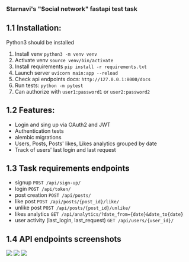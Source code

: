 ### Starnavi's "Social network" fastapi test task

## 1.1 Installation:

Python3 should be installed

1. Install venv `python3 -m venv venv`
2. Activate venv `source venv/bin/activate`
3. Install requirements `pip install -r requirements.txt`
4. Launch server `uvicorn main:app --reload`
5. Check api endpoints docs:  `http://127.0.0.1:8000/docs`
6. Run tests: `python -m pytest`
7. Can authorize with `user1:password1` or `user2:password2`

## 1.2 Features:
- Login and sing up via OAuth2 and JWT
- Authentication tests
- alembic migrations
- Users, Posts, Posts' likes, Likes analytics grouped by date
- Track of users' last login and last request

## 1.3 Task requirements endpoints
- signup `POST /api/sign-up/`
- login `POST /api/token/`
- post creation `POST /api/posts/`
- like post `POST /api/posts/{post_id}/like/`
- unlike post `POST /api/posts/{post_id}/unlike/`
- likes analytics `GET /api/analytics/?date_from={date}&date_to{date}`
- user activity (last_login, last_request) `GET /api/users/{user_id}/`

## 1.4 API endpoints screenshots

![](https://user-images.githubusercontent.com/80070761/207613038-3b58237f-7b2d-4109-b11e-8b287291092a.png)
![](https://user-images.githubusercontent.com/80070761/207613400-7c831d3a-c4fa-4eb4-a70a-a7fb8524c601.png)
![](https://user-images.githubusercontent.com/80070761/207613455-3556a3de-7a31-446c-9d36-09ef549e3567.png)


